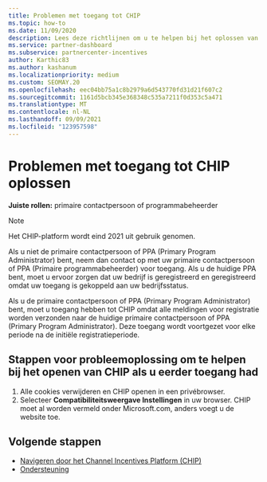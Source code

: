 ```yaml
---
title: Problemen met toegang tot CHIP
ms.topic: how-to
ms.date: 11/09/2020
description: Lees deze richtlijnen om u te helpen bij het oplossen van problemen met het hulpprogramma CHIP (Channel Incentives Platform).
ms.service: partner-dashboard
ms.subservice: partnercenter-incentives
author: Karthic83
ms.author: kashanum
ms.localizationpriority: medium
ms.custom: SEOMAY.20
ms.openlocfilehash: eec04bb75a1c8b2979a6d543770fd31d21f607c2
ms.sourcegitcommit: 1161d5bcb345e368348c535a7211f0d353c5a471
ms.translationtype: MT
ms.contentlocale: nl-NL
ms.lasthandoff: 09/09/2021
ms.locfileid: "123957598"
---
```

# <a name="troubleshoot-issues-with-accessing-chip"></a>Problemen met toegang tot CHIP oplossen

**Juiste rollen:** primaire contactpersoon of programmabeheerder

>[!NOTE]
>Het CHIP-platform wordt eind 2021 uit gebruik genomen.

Als u niet de primaire contactpersoon of PPA (Primary Program Administrator) bent, neem dan contact op met uw primaire contactpersoon of PPA (Primaire programmabeheerder) voor toegang. Als u de huidige PPA bent, moet u ervoor zorgen dat uw bedrijf is geregistreerd en geregistreerd omdat uw toegang is gekoppeld aan uw bedrijfsstatus.

Als u de primaire contactpersoon of PPA (Primary Program Administrator) bent, moet u toegang hebben tot CHIP omdat alle meldingen voor registratie worden verzonden naar de huidige primaire contactpersoon of PPA (Primary Program Administrator). Deze toegang wordt voortgezet voor elke periode na de initiële registratieperiode.

## <a name="troubleshooting-steps-to-assist-with-accessing-chip-if-you-had-prior-access"></a>Stappen voor probleemoplossing om te helpen bij het openen van CHIP als u eerder toegang had

1. Alle cookies verwijderen en CHIP openen in een privébrowser.
1. Selecteer **Compatibiliteitsweergave Instellingen** in uw browser. CHIP moet al worden vermeld onder Microsoft.com, anders voegt u de website toe.

## <a name="next-steps"></a>Volgende stappen

- [Navigeren door het Channel Incentives Platform (CHIP)](chip-intro.md)
- [Ondersteuning](report-problems-with-partner-center.md)